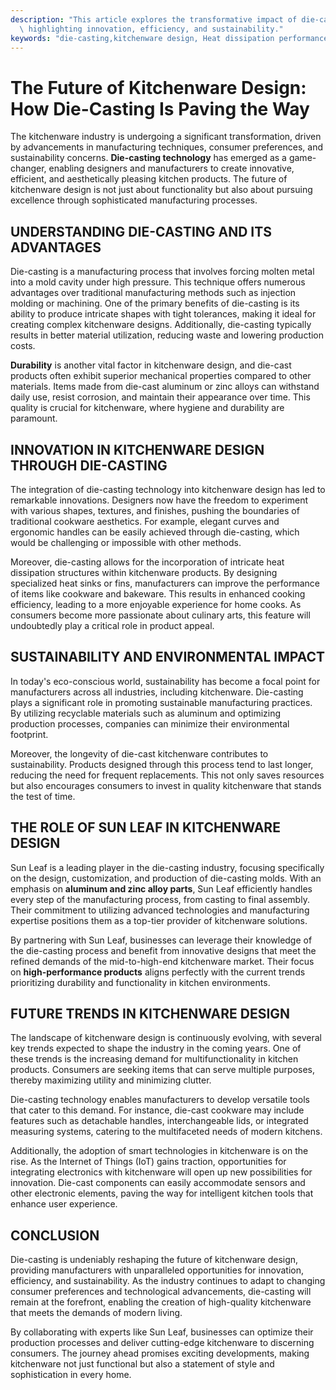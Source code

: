 ```yaml
---
description: "This article explores the transformative impact of die-casting in kitchenware design,\
  \ highlighting innovation, efficiency, and sustainability."
keywords: "die-casting,kitchenware design, Heat dissipation performance, Die casting process"
---
```

# The Future of Kitchenware Design: How Die-Casting Is Paving the Way

The kitchenware industry is undergoing a significant transformation, driven by advancements in manufacturing techniques, consumer preferences, and sustainability concerns. **Die-casting technology** has emerged as a game-changer, enabling designers and manufacturers to create innovative, efficient, and aesthetically pleasing kitchen products. The future of kitchenware design is not just about functionality but also about pursuing excellence through sophisticated manufacturing processes. 

## UNDERSTANDING DIE-CASTING AND ITS ADVANTAGES

Die-casting is a manufacturing process that involves forcing molten metal into a mold cavity under high pressure. This technique offers numerous advantages over traditional manufacturing methods such as injection molding or machining. One of the primary benefits of die-casting is its ability to produce intricate shapes with tight tolerances, making it ideal for creating complex kitchenware designs. Additionally, die-casting typically results in better material utilization, reducing waste and lowering production costs.

**Durability** is another vital factor in kitchenware design, and die-cast products often exhibit superior mechanical properties compared to other materials. Items made from die-cast aluminum or zinc alloys can withstand daily use, resist corrosion, and maintain their appearance over time. This quality is crucial for kitchenware, where hygiene and durability are paramount.

## INNOVATION IN KITCHENWARE DESIGN THROUGH DIE-CASTING

The integration of die-casting technology into kitchenware design has led to remarkable innovations. Designers now have the freedom to experiment with various shapes, textures, and finishes, pushing the boundaries of traditional cookware aesthetics. For example, elegant curves and ergonomic handles can be easily achieved through die-casting, which would be challenging or impossible with other methods. 

Moreover, die-casting allows for the incorporation of intricate heat dissipation structures within kitchenware products. By designing specialized heat sinks or fins, manufacturers can improve the performance of items like cookware and bakeware. This results in enhanced cooking efficiency, leading to a more enjoyable experience for home cooks. As consumers become more passionate about culinary arts, this feature will undoubtedly play a critical role in product appeal.

## SUSTAINABILITY AND ENVIRONMENTAL IMPACT

In today's eco-conscious world, sustainability has become a focal point for manufacturers across all industries, including kitchenware. Die-casting plays a significant role in promoting sustainable manufacturing practices. By utilizing recyclable materials such as aluminum and optimizing production processes, companies can minimize their environmental footprint.

Moreover, the longevity of die-cast kitchenware contributes to sustainability. Products designed through this process tend to last longer, reducing the need for frequent replacements. This not only saves resources but also encourages consumers to invest in quality kitchenware that stands the test of time. 

## THE ROLE OF SUN LEAF IN KITCHENWARE DESIGN

Sun Leaf is a leading player in the die-casting industry, focusing specifically on the design, customization, and production of die-casting molds. With an emphasis on **aluminum and zinc alloy parts**, Sun Leaf efficiently handles every step of the manufacturing process, from casting to final assembly. Their commitment to utilizing advanced technologies and manufacturing expertise positions them as a top-tier provider of kitchenware solutions.

By partnering with Sun Leaf, businesses can leverage their knowledge of the die-casting process and benefit from innovative designs that meet the refined demands of the mid-to-high-end kitchenware market. Their focus on **high-performance products** aligns perfectly with the current trends prioritizing durability and functionality in kitchen environments.

## FUTURE TRENDS IN KITCHENWARE DESIGN

The landscape of kitchenware design is continuously evolving, with several key trends expected to shape the industry in the coming years. One of these trends is the increasing demand for multifunctionality in kitchen products. Consumers are seeking items that can serve multiple purposes, thereby maximizing utility and minimizing clutter. 

Die-casting technology enables manufacturers to develop versatile tools that cater to this demand. For instance, die-cast cookware may include features such as detachable handles, interchangeable lids, or integrated measuring systems, catering to the multifaceted needs of modern kitchens.

Additionally, the adoption of smart technologies in kitchenware is on the rise. As the Internet of Things (IoT) gains traction, opportunities for integrating electronics with kitchenware will open up new possibilities for innovation. Die-cast components can easily accommodate sensors and other electronic elements, paving the way for intelligent kitchen tools that enhance user experience.

## CONCLUSION

Die-casting is undeniably reshaping the future of kitchenware design, providing manufacturers with unparalleled opportunities for innovation, efficiency, and sustainability. As the industry continues to adapt to changing consumer preferences and technological advancements, die-casting will remain at the forefront, enabling the creation of high-quality kitchenware that meets the demands of modern living.

By collaborating with experts like Sun Leaf, businesses can optimize their production processes and deliver cutting-edge kitchenware to discerning consumers. The journey ahead promises exciting developments, making kitchenware not just functional but also a statement of style and sophistication in every home.
